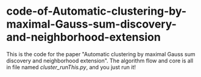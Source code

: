 # code-of-Automatic-clustering-by-maximal-Gauss-sum-discovery-and-neighborhood-extension
This is the code for the paper "Automatic clustering by maximal Gauss sum discovery and neighborhood extension". The algorithm flow and core is all in file named *cluster_runThis.py*, and you just run it!
